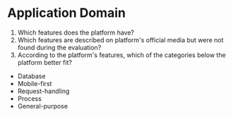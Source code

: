 # Application Domain
1. Which features does the platform have?
1. Which features are described on platform's official media but were not found during the evaluation?
1. According to the platform's features, which of the categories below the platform better fit?
  * Database
  * Mobile-first
  * Request-handling
  * Process
  * General-purpose

